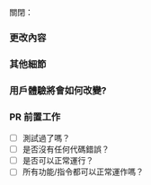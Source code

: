 關閉：<!-- Issue 的連接 (如有) -->

### 更改內容

<!-- 告訴我們為什麼要進行這些更改 -->

### 其他細節

<!-- 例子:
- 為什麼需要這次更改？
- 有什麼功能會被影響？
- 有任何性能上或是功能上的進步嗎？
-->

### 用戶體驗將會如何改變?

<!-- 提供更改前以及更改後的例子，或是提供螢幕截圖 -->

### PR 前置工作

<!-- 這些工作必須在PR被合併之前完成 -->

- [ ] 測試過了嗎？
- [ ] 是否沒有任何代碼錯誤？
- [ ] 是否可以正常運行？
- [ ] 所有功能/指令都可以正常運作嗎？
